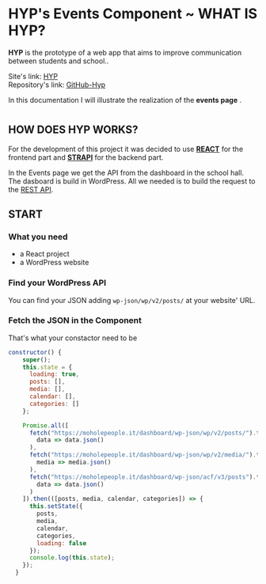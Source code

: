 # HYP's Events Component ~ WHAT IS HYP?

**HYP** is the prototype of a web app that aims to improve communication between students and school..

Site's link: [HYP](https://happy-beaver-hyp.netlify.com/) <br/>
Repository's link: [GitHub-Hyp](https://github.com/icate95/HYP2)

In this documentation I will illustrate the realization of the **events page** .

#

## HOW DOES HYP WORKS?

For the development of this project it was decided to use **[REACT](https://reactjs.org/)** for the frontend part and **[STRAPI](https://strapi.io/documentation/3.0.0-beta.x/)** for the backend part.

In the Events page we get the API from the dashboard in the school hall. 
The dasboard is build in WordPress. All we needed is to build the request to the [REST API](https://developer.wordpress.org/rest-api/).

## START 

### What you need

- a React project
- a WordPress website

### Find your WordPress API

You can find your JSON adding `wp-json/wp/v2/posts/` at your website' URL.

### Fetch the JSON in the Component

That's what your constactor need to be

```js
constructor() {
    super();
    this.state = {
      loading: true,
      posts: [],
      media: [],
      calendar: [],
      categories: []
    };

    Promise.all([
      fetch("https://moholepeople.it/dashboard/wp-json/wp/v2/posts/").then(
        data => data.json()
      ),
      fetch("https://moholepeople.it/dashboard/wp-json/wp/v2/media/").then(
        media => media.json()
      ),
      fetch("https://moholepeople.it/dashboard/wp-json/acf/v3/posts").then(
        data => data.json()
      )
    ]).then(([posts, media, calendar, categories]) => {
      this.setState({
        posts,
        media,
        calendar,
        categories,
        loading: false
      });
      console.log(this.state);
    });
  }
```
